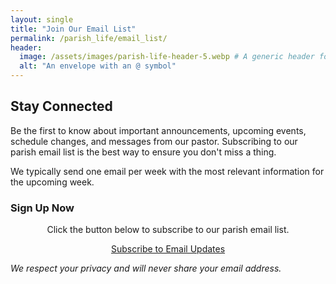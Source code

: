 ```yaml
---
layout: single
title: "Join Our Email List"
permalink: /parish_life/email_list/
header:
  image: /assets/images/parish-life-header-5.webp # A generic header for this section
  alt: "An envelope with an @ symbol"
---
```


## Stay Connected
Be the first to know about important announcements, upcoming events, schedule changes, and messages from our pastor. Subscribing to our parish email list is the best way to ensure you don't miss a thing.

We typically send one email per week with the most relevant information for the upcoming week.

### Sign Up Now
<div style="text-align: center;">
  <p>Click the button below to subscribe to our parish email list.</p>
  <a href="#" class="btn btn--primary btn--large">Subscribe to Email Updates</a>
</div>

*We respect your privacy and will never share your email address.*